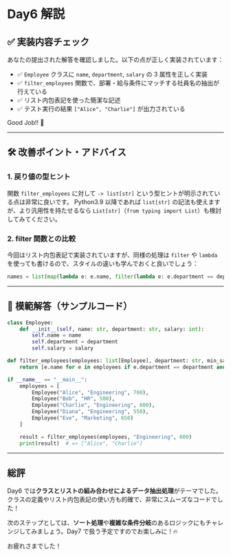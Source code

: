 # Day6 解説

## ✅ 実装内容チェック

あなたの提出された解答を確認しました。以下の点が正しく実装されています：

- ✅ `Employee` クラスに `name`, `department`, `salary` の 3 属性を正しく実装
- ✅ `filter_employees` 関数で、部署・給与条件にマッチする社員名の抽出が行えている
- ✅ リスト内包表記を使った簡潔な記述
- ✅ テスト実行の結果 `["Alice", "Charlie"]` が出力されている

Good Job!! 🎉

---

## 🛠 改善ポイント・アドバイス

### 1. 戻り値の型ヒント

関数 `filter_employees` に対して `-> list[str]` という型ヒントが明示されている点は非常に良いです。
Python3.9 以降であれば `list[str]` の記法も使えますが、より汎用性を持たせるなら `List[str]`（`from typing import List`）も検討してみてください。

### 2. filter 関数との比較

今回はリスト内包表記で実装されていますが、同様の処理は `filter` や `lambda` を使っても書けるので、スタイルの違いも学んでおくと良いでしょう：

```python
names = list(map(lambda e: e.name, filter(lambda e: e.department == department and e.salary >= min_salary, employees)))
```

---

## 🧪 模範解答（サンプルコード）

```python
class Employee:
    def __init__(self, name: str, department: str, salary: int):
        self.name = name
        self.department = department
        self.salary = salary

def filter_employees(employees: list[Employee], department: str, min_salary: int) -> list[str]:
    return [e.name for e in employees if e.department == department and e.salary >= min_salary]

if __name__ == "__main__":
    employees = [
        Employee("Alice", "Engineering", 700),
        Employee("Bob", "HR", 500),
        Employee("Charlie", "Engineering", 600),
        Employee("Diana", "Engineering", 550),
        Employee("Eve", "Marketing", 650)
    ]

    result = filter_employees(employees, "Engineering", 600)
    print(result)  # => ["Alice", "Charlie"]
```

---

## 総評

Day6 では**クラスとリストの組み合わせによるデータ抽出処理**がテーマでした。クラスの定義やリスト内包表記の使い方も的確で、非常にスムーズなコードでした！

次のステップとしては、**ソート処理**や**複雑な条件分岐**のあるロジックにもチャレンジしてみましょう。Day7 で扱う予定ですのでお楽しみに！🔥

お疲れさまでした！
